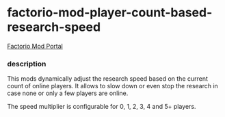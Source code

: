 # factorio-mod-player-count-based-research-speed
 
[Factorio Mod Portal](https://mods.factorio.com/mod/player-count-based-research-speed)

### description

This mods dynamically adjust the research speed based on the current count of online players. It allows to slow down or even stop the research in case none or only a few players are online.

The speed multiplier is configurable for 0, 1, 2, 3, 4 and 5+ players.
